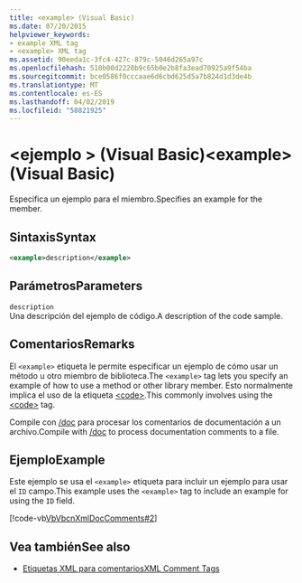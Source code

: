 ```yaml
---
title: <example> (Visual Basic)
ms.date: 07/20/2015
helpviewer_keywords:
- example XML tag
- <example> XML tag
ms.assetid: 90eeda1c-3fc4-427c-879c-5046d265a97c
ms.openlocfilehash: 510b00d2220b9c65b0e2b8fa3ead70925a9f54ba
ms.sourcegitcommit: bce0586f0cccaae6d6cbd625d5a7b824d1d3de4b
ms.translationtype: MT
ms.contentlocale: es-ES
ms.lasthandoff: 04/02/2019
ms.locfileid: "58821925"
---
```

# <a name="example-visual-basic"></a><span data-ttu-id="0dfdf-102">\<ejemplo > (Visual Basic)</span><span class="sxs-lookup"><span data-stu-id="0dfdf-102">\<example> (Visual Basic)</span></span>
<span data-ttu-id="0dfdf-103">Especifica un ejemplo para el miembro.</span><span class="sxs-lookup"><span data-stu-id="0dfdf-103">Specifies an example for the member.</span></span>  
  
## <a name="syntax"></a><span data-ttu-id="0dfdf-104">Sintaxis</span><span class="sxs-lookup"><span data-stu-id="0dfdf-104">Syntax</span></span>  
  
```xml  
<example>description</example>  
```  
  
## <a name="parameters"></a><span data-ttu-id="0dfdf-105">Parámetros</span><span class="sxs-lookup"><span data-stu-id="0dfdf-105">Parameters</span></span>  
 `description`  
 <span data-ttu-id="0dfdf-106">Una descripción del ejemplo de código.</span><span class="sxs-lookup"><span data-stu-id="0dfdf-106">A description of the code sample.</span></span>  
  
## <a name="remarks"></a><span data-ttu-id="0dfdf-107">Comentarios</span><span class="sxs-lookup"><span data-stu-id="0dfdf-107">Remarks</span></span>  
 <span data-ttu-id="0dfdf-108">El `<example>` etiqueta le permite especificar un ejemplo de cómo usar un método u otro miembro de biblioteca.</span><span class="sxs-lookup"><span data-stu-id="0dfdf-108">The `<example>` tag lets you specify an example of how to use a method or other library member.</span></span> <span data-ttu-id="0dfdf-109">Esto normalmente implica el uso de la etiqueta [\<code>](../../../visual-basic/language-reference/xmldoc/code.md).</span><span class="sxs-lookup"><span data-stu-id="0dfdf-109">This commonly involves using the [\<code>](../../../visual-basic/language-reference/xmldoc/code.md) tag.</span></span>  
  
 <span data-ttu-id="0dfdf-110">Compile con [/doc](../../../visual-basic/reference/command-line-compiler/doc.md) para procesar los comentarios de documentación a un archivo.</span><span class="sxs-lookup"><span data-stu-id="0dfdf-110">Compile with [/doc](../../../visual-basic/reference/command-line-compiler/doc.md) to process documentation comments to a file.</span></span>  
  
## <a name="example"></a><span data-ttu-id="0dfdf-111">Ejemplo</span><span class="sxs-lookup"><span data-stu-id="0dfdf-111">Example</span></span>  
 <span data-ttu-id="0dfdf-112">Este ejemplo se usa el `<example>` etiqueta para incluir un ejemplo para usar el `ID` campo.</span><span class="sxs-lookup"><span data-stu-id="0dfdf-112">This example uses the `<example>` tag to include an example for using the `ID` field.</span></span>  
  
 [!code-vb[VbVbcnXmlDocComments#2](~/samples/snippets/visualbasic/VS_Snippets_VBCSharp/VbVbcnXmlDocComments/VB/Class1.vb#2)]  
  
## <a name="see-also"></a><span data-ttu-id="0dfdf-113">Vea también</span><span class="sxs-lookup"><span data-stu-id="0dfdf-113">See also</span></span>

- [<span data-ttu-id="0dfdf-114">Etiquetas XML para comentarios</span><span class="sxs-lookup"><span data-stu-id="0dfdf-114">XML Comment Tags</span></span>](../../../visual-basic/language-reference/xmldoc/index.md)
